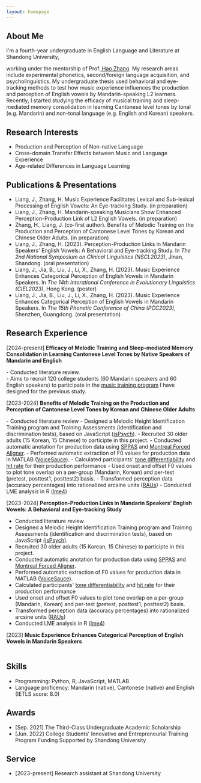 ```yaml
---
layout: homepage
---
```


## About Me

<!-- I'm a <a href="https://med.nyu.edu/departments-institutes/population-health/divisions-sections-centers/biostatistics/" target="_blank"> Statistics</a> Ph.D. candidate at <a href="https://www.nyu.edu/" target="_blank"> New York University</a>, -->
I'm a fourth-year undergraduate in English Language and Literature at Shandong University,
<!-- 's <a href="https://med.nyu.edu/" target="_blank"> Grossman School of Medicine</a> -->
<!-- , specifically within the <a href="https://med.nyu.edu/research/sackler-institute-graduate-biomedical-sciences/" target="_blank"> Vilcek institute of Biomedical Sciences</a> and the Department of <a href="https://med.nyu.edu/departments-institutes/population-health/" target="_blank"> Population Health</a>. Under the mentorship of Prof.  -->
working under the mentorship of Prof.<a href="https://scholar.google.com/citations?hl=zh-TW&user=oQzY0ZwAAAAJ" target="_blank"> Hao Zhang</a>. My research areas include experimental phonetics, second/foreign language acquisition, and psycholinguistics. My undergraduate thesis used behavioral and eye-tracking methods to test how music experience influences the production and perception of English vowels by Mandarin-speaking L2 learners. Recently, I started studying the efficacy of musical training and sleep-mediated memory consolidation in learning Cantonese level tones by tonal (e.g. Mandarin) and non-tonal language (e.g. English and Korean) speakers. 



## Research Interests
- Production and Perception of Non-native Language
- Cross-domain Transfer Effects between Music and Language Experience
- Age-related Differences in Language Learning

## Publications & Presentations
- Liang, J., Zhang, H. Music Experience Facilitates Lexical and Sub-lexical Processing of English Vowels: An Eye-tracking Study. (in preparation)
- Liang, J., Zhang, H. Mandarin-speaking Musicians Show Enhanced Perception-Production Link of L2 English Vowels. (in preparation)
- Zhang, H., Liang, J. (co-first author). Benefits of Melodic Training on the Production and Perception of Cantonese Level Tones by Korean and Chinese Older Adults. (in preparation)
- Liang, J., Zhang, H. (2023). Perception-Production Links in Mandarin Speakers' English Vowels: A Behavioral and Eye-tracking Study. In <em>The 2nd National Symposium on Clinical Linguistics (NSCL2023)</em>, Jinan, Shandong. (oral presentation)
- Liang, J., Jia, B., Liu, J., Li, X., Zhang, H. (2023). Music Experience Enhances Categorical Perception of English Vowels in Mandarin Speakers. In <em>The 14th Interational Conference in Evolutionary Linguistics (CIEL2023)</em>, Hong Kong. (poster)
- Liang, J., Jia, B., Liu, J., Li, X., Zhang, H. (2023). Music Experience Enhances Categorical Perception of English Vowels in Mandarin Speakers. In <em>The 15th Phonetic Conference of China (PCC2023)</em>, Shenzhen, Guangdong. (oral presentation)



## Research Experience
<p>[2024-present] <strong>Efficacy of Melodic Training and Sleep-mediated Memory Consolidation in Learning Cantonese Level Tones by Native Speakers of Mandarin and English</strong><br></p>
- Conducted literature review. <br>
- Aims to recruit 120 college students (60 Mandarin speakers and 60 English speakers) to participate in the <a href="#melodicTraining2023">music training program</a> I have designed for the previous study. <br>



<p>[2023-2024] <strong>Benefits of Melodic Training on the Production and Perception of Cantonese Level Tones by Korean and Chinese Older Adults</strong> <br></p>
- Conducted literature review 
- <id="melodicTraining2023">Designed a Melodic Height Identification Training program and Training Assessments (identification and discrimination tests), based on JavaScript (<a href="https://www.jspsych.org/7.3/" target="_blank">jsPsych</a>). 
- Recruited 30 older adults (15 Korean, 15 Chinese) to participte in this project.
- Conducted automatic anotation for production data using <a href="https://sppas.org/" target="_blank">SPPAS</a> and <a href="https://montreal-forced-aligner.readthedocs.io/en/latest/" target="_blank">Montreal Forced Aligner</a>.
- Performed automatic extraction of F0 values for production data in MATLAB (<a href="https://phonetics.ucla.edu/voicesauce/" target="_blank">VoiceSauce</a>).
- Calculated participants' <a href="https://www.frontiersin.org/journals/neuroscience/articles/10.3389/fnins.2020.592954/full" target="_blank">tone differentiability</a> and <a href="https://www.frontiersin.org/journals/neuroscience/articles/10.3389/fnins.2020.592954/full" target="_blank">hit rate</a> for their production performance
- Used onset and offset F0 values to plot tone overlap on a per-group (Mandarin, Korean) and per-test (pretest, posttest1, posttest2) basis.
- Transformed perception data (accuracy percentages) into rationalized arcsine units (<a href="https://pubs.asha.org/doi/abs/10.1044/jshr.2803.455" target="_blank">RAUs</a>)
- Conducted LME analysis in R (<a href="https://cran.r-project.org/web/packages/lme4/index.html" target="_blank">lme4</a>)







[2023-2024] **Perception-Production Links in Mandarin Speakers' English Vowels: A Behavioral and Eye-tracking Study**<br>
- Conducted literature review 
- Designed a Melodic Height Identification Training program and Training Assessments (identification and discrimination tests), based on JavaScript (<a href="https://www.jspsych.org/7.3/" target="_blank">jsPsych</a>). 
- Recruited 30 older adults (15 Korean, 15 Chinese) to participte in this project.
- Conducted automatic anotation for production data using <a href="https://sppas.org/" target="_blank">SPPAS</a> and <a href="https://montreal-forced-aligner.readthedocs.io/en/latest/" target="_blank">Montreal Forced Aligner</a>.
- Performed automatic extraction of F0 values for production data in MATLAB (<a href="https://phonetics.ucla.edu/voicesauce/" target="_blank">VoiceSauce</a>).
- Calculated participants' <a href="https://www.frontiersin.org/journals/neuroscience/articles/10.3389/fnins.2020.592954/full" target="_blank">tone differentiability</a> and <a href="https://www.frontiersin.org/journals/neuroscience/articles/10.3389/fnins.2020.592954/full" target="_blank">hit rate</a> for their production performance
- Used onset and offset F0 values to plot tone overlap on a per-group (Mandarin, Korean) and per-test (pretest, posttest1, posttest2) basis.
- Transformed perception data (accuracy percentages) into rationalized arcsine units (<a href="https://pubs.asha.org/doi/abs/10.1044/jshr.2803.455" target="_blank">RAUs</a>)
- Conducted LME analysis in R (<a href="https://cran.r-project.org/web/packages/lme4/index.html" target="_blank">lme4</a>)




[2023] **Music Experience Enhances Categorical Perception of English Vowels in Mandarin Speakers**<br>
<br>

## Skills
- Programming: Python, R, JavaScript, MATLAB
- Language proficency: Mandarin (native), Cantonese (native) and English (IETLS score: 8.0)




## Awards
- [Sep. 2021] The Third-Class Undergraduate Academic Scholarship
- [Jun. 2022] College Students' Innovative and Entrepreneurial Training Program Funding Supported by Shandong University










## Service
- [2023-present] Research assistant at Shandong University





